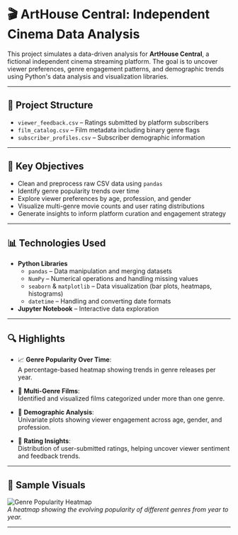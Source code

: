 # 🎬 ArtHouse Central: Independent Cinema Data Analysis

This project simulates a data-driven analysis for **ArtHouse Central**, a fictional independent cinema streaming platform. The goal is to uncover viewer preferences, genre engagement patterns, and demographic trends using Python's data analysis and visualization libraries.

---

## 📁 Project Structure

- `viewer_feedback.csv` – Ratings submitted by platform subscribers  
- `film_catalog.csv` – Film metadata including binary genre flags  
- `subscriber_profiles.csv` – Subscriber demographic information

---

## 🧠 Key Objectives

- Clean and preprocess raw CSV data using `pandas`
- Identify genre popularity trends over time
- Explore viewer preferences by age, profession, and gender
- Visualize multi-genre movie counts and user rating distributions
- Generate insights to inform platform curation and engagement strategy

---

## 📊 Technologies Used

- **Python Libraries**
  - `pandas` – Data manipulation and merging datasets
  - `NumPy` – Numerical operations and handling missing values
  - `seaborn` & `matplotlib` – Data visualization (bar plots, heatmaps, histograms)
  - `datetime` – Handling and converting date formats
- **Jupyter Notebook** – Interactive data exploration

---

## 🔍 Highlights

- 📈 **Genre Popularity Over Time**:  
  A percentage-based heatmap showing trends in genre releases per year.

- 🧮 **Multi-Genre Films**:  
  Identified and visualized films categorized under more than one genre.

- 🎯 **Demographic Analysis**:  
  Univariate plots showing viewer engagement across age, gender, and profession.

- 🌟 **Rating Insights**:  
  Distribution of user-submitted ratings, helping uncover viewer sentiment and feedback trends.

---

## 📌 Sample Visuals

![Genre Popularity Heatmap](plots/genre_popularity_heatmap.png)  
*A heatmap showing the evolving popularity of different genres from year to year.*

---


